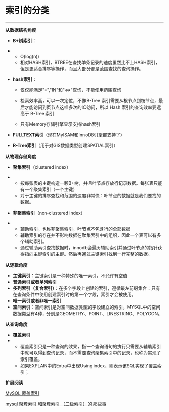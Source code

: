 # 索引的分类

---

**从数据结构角度**

* **B+树索引**：
* * O\(log\(n\)\)
  * 相对HASH索引，BTREE在查找单条记录的速度虽然比不上HASH索引，但是更适合排序等操作，而且大部分都是范围查找的查询操作。
* **hash索引**：

  * 仅仅能满足"=","IN"和"&lt;=&gt;"查询，不能使用范围查询

  * 检索效率高，可以一次定位，不像B-Tree 索引需要从根节点到枝节点，最后才能访问到页节点这样多次的IO访问，所以 Hash 索引的查询效率要远高于 B-Tree 索引

  * 只有Memory存储引擎显示支持hash索引

* **FULLTEXT索引**（现在MyISAM和InnoDB引擎都支持了）

* **R-Tree索引**（用于对GIS数据类型创建SPATIAL索引）

**从物理存储角度**

* **聚集索引**（clustered index）

* * 按每张表的主键构造一颗B+树，并且叶节点存放行记录数据。每张表只能有一个聚集索引（一个主键）
  * 对于主键的排序查找和范围的速度非常快：叶节点的数据就是我们要找的数据。
* **非聚集索引**（non-clustered index）

* * 辅助索引，也称非聚集索引，叶节点不包含行的全部数据
  * 辅助索引的存在并不影响数据在聚集索引中的组织，因此一个表可以有多个辅助索引。
  * 通过辅助索引查找数据时，innodb会遍历辅助索引并通过叶节点的指针获得指向主键索引的主键。然后再通过主键索引找到一行完整的数据。

**从逻辑角度**

* **主键索引**：主键索引是一种特殊的唯一索引，不允许有空值
* **普通索引或者单列索引**
* **多列索引（复合索引）**：在多个字段上创建的索引，遵循最左前缀集合：只有在查询条件中使用创建索引时的第一个字段，索引才会被使用。
* **唯一索引或者非唯一索引**
* **空间索引**：空间索引是对空间数据类型的字段建立的索引，MYSQL中的空间数据类型有4种，分别是GEOMETRY、POINT、LINESTRING、POLYGON。

**从查询角度**

* **覆盖索引**
* * 覆盖索引只是一种查询的效果，指一个查询语句的执行只需要从辅助索引中就可以得到查询记录，而不需要查询聚集索引中的记录，也称为实现了索引覆盖。
  * 如果EXPLAIN中的Extra中出现Using index，则表示该SQL实现了覆盖索引；

**扩展阅读**

[MySQL 覆盖索引](https://yq.aliyun.com/articles/62419)

[mysql 聚簇索引 和聚簇索引 （二级索引）的 那些事](https://blog.csdn.net/bigtree_3721/article/details/51335479)

  
[  
](https://yq.aliyun.com/users/1107161910979982)



